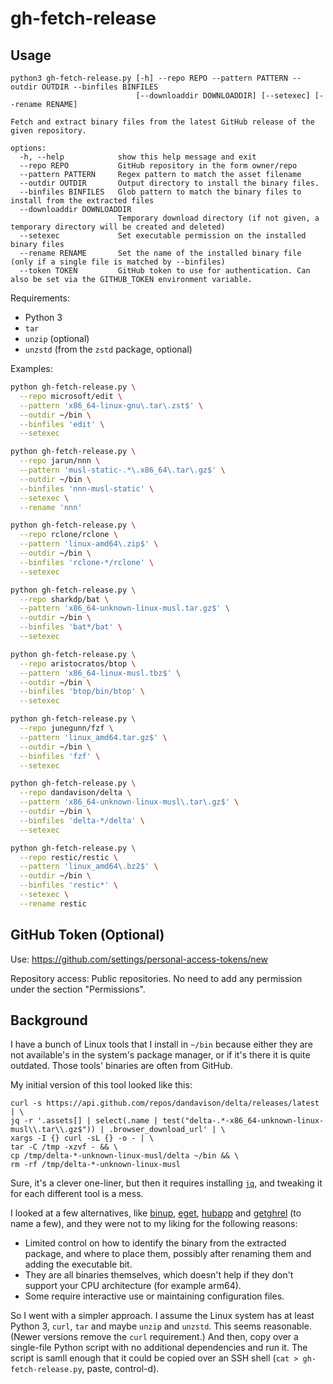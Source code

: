 # gh-fetch-release

## Usage

```
python3 gh-fetch-release.py [-h] --repo REPO --pattern PATTERN --outdir OUTDIR --binfiles BINFILES
                            [--downloaddir DOWNLOADDIR] [--setexec] [--rename RENAME]

Fetch and extract binary files from the latest GitHub release of the given repository.

options:
  -h, --help            show this help message and exit
  --repo REPO           GitHub repository in the form owner/repo
  --pattern PATTERN     Regex pattern to match the asset filename
  --outdir OUTDIR       Output directory to install the binary files.
  --binfiles BINFILES   Glob pattern to match the binary files to install from the extracted files
  --downloaddir DOWNLOADDIR
                        Temporary download directory (if not given, a temporary directory will be created and deleted)
  --setexec             Set executable permission on the installed binary files
  --rename RENAME       Set the name of the installed binary file (only if a single file is matched by --binfiles)
  --token TOKEN         GitHub token to use for authentication. Can also be set via the GITHUB_TOKEN environment variable.
  ```

Requirements:

- Python 3
- `tar`
- `unzip` (optional)
- `unzstd` (from the `zstd` package, optional)

Examples:

```sh
python gh-fetch-release.py \
  --repo microsoft/edit \
  --pattern 'x86_64-linux-gnu\.tar\.zst$' \
  --outdir ~/bin \
  --binfiles 'edit' \
  --setexec
```

```sh
python gh-fetch-release.py \
  --repo jarun/nnn \
  --pattern 'musl-static-.*\.x86_64\.tar\.gz$' \
  --outdir ~/bin \
  --binfiles 'nnn-musl-static' \
  --setexec \
  --rename 'nnn'
```

```sh
python gh-fetch-release.py \
  --repo rclone/rclone \
  --pattern 'linux-amd64\.zip$' \
  --outdir ~/bin \
  --binfiles 'rclone-*/rclone' \
  --setexec
```

```sh
python gh-fetch-release.py \
  --repo sharkdp/bat \
  --pattern 'x86_64-unknown-linux-musl.tar.gz$' \
  --outdir ~/bin \
  --binfiles 'bat*/bat' \
  --setexec
```

```sh
python gh-fetch-release.py \
  --repo aristocratos/btop \
  --pattern 'x86_64-linux-musl.tbz$' \
  --outdir ~/bin \
  --binfiles 'btop/bin/btop' \
  --setexec
```

```sh
python gh-fetch-release.py \
  --repo junegunn/fzf \
  --pattern 'linux_amd64.tar.gz$' \
  --outdir ~/bin \
  --binfiles 'fzf' \
  --setexec
```

```sh
python gh-fetch-release.py \
  --repo dandavison/delta \
  --pattern 'x86_64-unknown-linux-musl\.tar\.gz$' \
  --outdir ~/bin \
  --binfiles 'delta-*/delta' \
  --setexec
```

```sh
python gh-fetch-release.py \
  --repo restic/restic \
  --pattern 'linux_amd64\.bz2$' \
  --outdir ~/bin \
  --binfiles 'restic*' \
  --setexec \
  --rename restic
```

## GitHub Token (Optional)

Use: https://github.com/settings/personal-access-tokens/new

Repository access: Public repositories. No need to add any permission
under the section "Permissions".

## Background

I have a bunch of Linux tools that I install in `~/bin` because either
they are not available's in the system's package manager, or if it's
there it is quite outdated. Those tools' binaries are often from GitHub.

My initial version of this tool looked like this:

```
curl -s https://api.github.com/repos/dandavison/delta/releases/latest | \
jq -r '.assets[] | select(.name | test("delta-.*-x86_64-unknown-linux-musl\\.tar\\.gz$")) | .browser_download_url' | \
xargs -I {} curl -sL {} -o - | \
tar -C /tmp -xzvf - && \
cp /tmp/delta-*-unknown-linux-musl/delta ~/bin && \
rm -rf /tmp/delta-*-unknown-linux-musl
```

Sure, it's a clever one-liner, but then it requires installing [`jq`](https://jqlang.org/),
and tweaking it for each different tool is a mess.

I looked at a few alternatives, like [binup](https://github.com/KonishchevDmitry/binup),
[eget](https://github.com/zyedidia/eget), [hubapp](https://github.com/warrensbox/hubapp) and
[getghrel](https://github.com/kavishgr/getghrel) (to name a few), and they were not to my
liking for the following reasons:

- Limited control on how to identify the binary from the extracted package, and where to
  place them, possibly after renaming them and adding the executable bit.
- They are all binaries themselves, which doesn't help if they don't support your CPU
  architecture (for example arm64).
- Some require interactive use or maintaining configuration files.

So I went with a simpler approach. I assume the Linux system has at least
Python 3, `curl`, `tar` and maybe `unzip` and `unzstd`. This seems reasonable.
(Newer versions remove the `curl` requirement.)
And then, copy over a single-file Python script with no additional dependencies
and run it. The script is samll enough that it could be copied over an SSH shell
(`cat > gh-fetch-release.py`, paste, control-d).